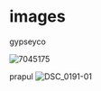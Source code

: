 # images
gypseyco

![7045175](https://github.com/pidugu1996/images/assets/141433319/60c80846-c30b-4506-a323-37d2a9a26408)

prapul
![DSC_0191-01](https://github.com/pidugu1996/images/assets/141433319/aa120a14-abe0-4c71-8e86-9d07f7a946e5)

